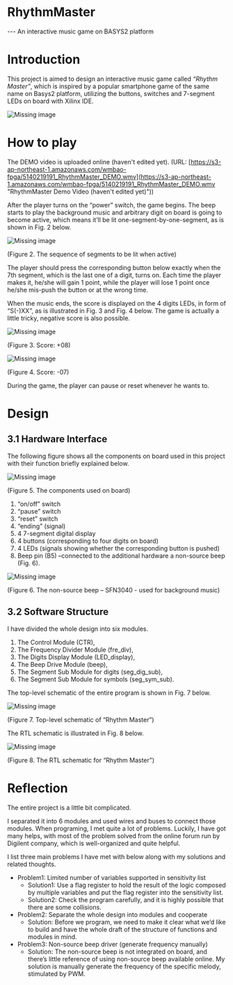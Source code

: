 # RhythmMaster

 --- An interactive music game on BASYS2 platform

# Introduction

This project is aimed to design an interactive music game called *“Rhythm Master”*, which is inspired by a popular smartphone game of the same name on Basys2 platform, utilizing the buttons, switches and 7-segment LEDs on board with Xilinx IDE.

![Missing image](https://github.com/WMBao/RhythmMaster/blob/master/images/1.png)

# How to play
The DEMO video is uploaded online (haven't edited yet). (URL: [https://s3-ap-northeast-1.amazonaws.com/wmbao-fpga/5140219191_RhythmMaster_DEMO.wmv](https://s3-ap-northeast-1.amazonaws.com/wmbao-fpga/5140219191_RhythmMaster_DEMO.wmv "RhythmMaster Demo Video (haven't edited yet)"))

After the player turns on the “power” switch, the game begins. The beep starts to play the background music and arbitrary digit on board is going to become active, which means it’ll be lit one-segment-by-one-segment, as is shown in Fig. 2 below.

![Missing image](https://github.com/WMBao/RhythmMaster/blob/master/images/2.png)

(Figure 2. The sequence of segments to be lit when active)

The player should press the corresponding button below exactly when the 7th segment, which is the last one of a digit, turns on. Each time the player makes it, he/she will gain 1 point, while the player will lose 1 point once he/she mis-push the button or at the wrong time.

When the music ends, the score is displayed on the 4 digits LEDs, in form of “S(-)XX”, as is illustrated in Fig. 3 and Fig. 4 below. The game is actually a little tricky, negative score is also possible.

![Missing image](https://github.com/WMBao/RhythmMaster/blob/master/images/3.png)

(Figure 3. Score: +08) 

![Missing image](https://github.com/WMBao/RhythmMaster/blob/master/images/4.png)

(Figure 4. Score: -07)

During the game, the player can pause or reset whenever he wants to.

# Design
## 3.1 Hardware Interface
The following figure shows all the components on board used in this project with their function briefly explained below.

![Missing image](https://github.com/WMBao/RhythmMaster/blob/master/images/5.png)

(Figure 5. The components used on board)

1. “on/off” switch
2. “pause” switch
3. “reset” switch
4. “ending” (signal)
5. 4 7-segment digital display
6. 4 buttons (corresponding to four digits on board)
7. 4 LEDs (signals showing whether the corresponding button is pushed)
8. Beep pin (B5) –connected to the additional hardware a non-source beep (Fig. 6).
 
![Missing image](https://github.com/WMBao/RhythmMaster/blob/master/images/6.png)

(Figure 6. The non-source beep – SFN3040 - used for background music)

## 3.2 Software Structure
I have divided the whole design into six modules.
1. The Control Module (CTR),
2. The Frequency Divider Module (fre_div),
3. The Digits Display Module (LED_display),
4. The Beep Drive Module (beep),
5. The Segment Sub Module for digits (seg_dig_sub),
6. The Segment Sub Module for symbols (seg_sym_sub).

The top-level schematic of the entire program is shown in Fig. 7 below.

![Missing image](https://github.com/WMBao/RhythmMaster/blob/master/images/7.png)

(Figure 7. Top-level schematic of “Rhythm Master”)

The RTL schematic is illustrated in Fig. 8 below.

![Missing image](https://github.com/WMBao/RhythmMaster/blob/master/images/8.png)

(Figure 8. The RTL schematic for “Rhythm Master”)

# Reflection
The entire project is a little bit complicated. 

I separated it into 6 modules and used wires and buses to connect those modules. When programing, I met quite a lot of problems. Luckily, I have got many helps, with most of the problem solved from the online forum run by Digilent company, which is well-organized and quite helpful. 

I list three main problems I have met with below along with my solutions and related thoughts.

* Problem1: Limited number of variables supported in sensitivity list
	- Solution1: Use a flag register to hold the result of the logic composed by multiple variables and put the flag register into the sensitivity list. 
	- Solution2: Check the program carefully, and it is highly possible that there are some collisions.
* Problem2: Separate the whole design into modules and cooperate
	- Solution: Before we program, we need to make it clear what we’d like to build and have the whole draft of the structure of functions and modules in mind. 
* Problem3: Non-source beep driver (generate frequency manually)
	- Solution: The non-source beep is not integrated on board, and there’s little reference of using non-source beep available online. My solution is manually generate the frequency of the specific melody, stimulated by PWM.
